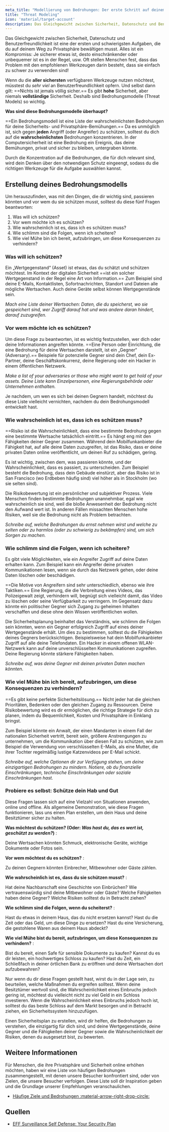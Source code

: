 ```yaml
---
meta_title: "Modellierung von Bedrohungen: Der erste Schritt auf deinem Weg zu Privatsphäre - Privacy Guides"
title: "Threat Modeling"
icon: 'material/target-account'
description: Das Gleichgewicht zwischen Sicherheit, Datenschutz und Benutzerfreundlichkeit ist eine der ersten und schwierigsten Aufgaben, die du auf deinem Weg zu Privatsphäre bewältigen musst.
---
```


Das Gleichgewicht zwischen Sicherheit, Datenschutz und Benutzerfreundlichkeit ist eine der ersten und schwierigsten Aufgaben, die du auf deinem Weg zu Privatsphäre bewältigen musst. Alles ist ein Kompromiss: Je sicherer etwas ist, desto einschränkender oder unbequemer ist es in der Regel, usw. Oft stellen Menschen fest, dass das Problem mit den empfohlenen Werkzeugen darin besteht, dass sie einfach zu schwer zu verwenden sind!

Wenn du die **aller sichersten** verfügbaren Werkzeuge nutzen möchtest, müsstest du *sehr viel* an Benutzerfreundlichkeit opfern. Und selbst dann gilt: ==Nichts ist jemals völlig sicher.== Es gibt **hohe** Sicherheit, aber niemals **vollständige** Sicherheit. Deshalb sind Bedrohungsmodelle (Threat Models) so wichtig.

**Was sind diese Bedrohungsmodelle überhaupt?**

==Ein Bedrohungsmodell ist eine Liste der wahrscheinlichsten Bedrohungen für deine Sicherheits- und Privatsphäre-Bemühungen.== Da es unmöglich ist, sich gegen **jeden** Angriff (oder Angreifer) zu schützen, solltest du dich auf die **wahrscheinlichsten** Bedrohungen konzentrieren. In der Computersicherheit ist eine Bedrohung ein Ereignis, das deine Bemühungen, privat und sicher zu bleiben, untergraben könnte.

Durch die Konzentration auf die Bedrohungen, die für dich relevant sind, wird dein Denken über den notwendigen Schutz eingeengt, sodass du die richtigen Werkzeuge für die Aufgabe auswählen kannst.

## Erstellung deines Bedrohungsmodells

Um herauszufinden, was mit den Dingen, die dir wichtig sind, passieren könnten und vor wem du sie schützen musst, solltest du diese fünf Fragen beantworten:

1. Was will ich schützen?
2. Vor wem möchte ich es schützen?
3. Wie wahrscheinlich ist es, dass ich es schützen muss?
4. Wie schlimm sind die Folgen, wenn ich scheitere?
5. Wie viel Mühe bin ich bereit, aufzubringen, um diese Konsequenzen zu verhindern?

### Was will ich schützen?

Ein „Wertgegenstand“ (Asset) ist etwas, das du schätzt und schützen möchtest. Im Kontext der digitalen Sicherheit ==ist ein solcher Wertgegenstand in der Regel eine Art von Information.== Zum Beispiel sind deine E-Mails, Kontaktlisten, Sofortnachrichten, Standort und Dateien alle mögliche Wertsachen. Auch deine Geräte selbst können Wertgegenstände sein.

*Mach eine Liste deiner Wertsachen: Daten, die du speicherst, wo sie gespeichert sind, wer Zugriff darauf hat und was andere daran hindert, darauf zuzugreifen.*

### Vor wem möchte ich es schützen?

Um diese Frage zu beantworten, ist es wichtig festzustellen, wer dich oder deine Informationen angreifen könnte. ==Eine Person oder Einrichtung, die eine Bedrohung für deine Wertsachen darstellt, ist ein „Gegner“ (Adversary).== Beispiele für potenzielle Gegner sind dein Chef, dein Ex-Partner, deine Geschäftskonkurrenz, deine Regierung oder ein Hacker in einem öffentlichen Netzwerk.

*Make a list of your adversaries or those who might want to get hold of your assets. Deine Liste kann Einzelpersonen, eine Regierungsbehörde oder Unternehmen enthalten.*

Je nachdem, um wen es sich bei deinen Gegnern handelt, möchtest du diese Liste vielleicht vernichten, nachdem du dein Bedrohungsmodell entwickelt hast.

### Wie wahrscheinlich ist es, dass ich es schützen muss?

==Risiko ist die Wahrscheinlichkeit, dass eine bestimmte Bedrohung gegen eine bestimmte Wertsache tatsächlich eintritt.== Es hängt eng mit den Fähigkeiten deiner Gegner zusammen. Während dein Mobilfunkanbieter die Fähigkeit hat, auf alle deine Daten zuzugreifen, ist das Risiko, dass er deine privaten Daten online veröffentlicht, um deinen Ruf zu schädigen, gering.

Es ist wichtig, zwischen dem, was passieren könnte, und der Wahrscheinlichkeit, dass es passiert, zu unterscheiden. Zum Beispiel besteht die Bedrohung, dass dein Gebäude einstürzt, aber das Risiko ist in San Francisco (wo Erdbeben häufig sind) viel höher als in Stockholm (wo sie selten sind).

Die Risikobewertung ist ein persönlicher und subjektiver Prozess. Viele Menschen finden bestimmte Bedrohungen unannehmbar, egal wie wahrscheinlich sie sind, weil die bloße Anwesenheit der Bedrohung nicht den Aufwand wert ist. In anderen Fällen missachten Menschen hohe Risiken, weil sie die Bedrohung nicht als Problem betrachten.

*Schreibe auf, welche Bedrohungen du ernst nehmen wirst und welche zu selten oder zu harmlos (oder zu schwierig zu bekämpfen) sind, um sich Sorgen zu machen.*

### Wie schlimm sind die Folgen, wenn ich scheitere?

Es gibt viele Möglichkeiten, wie ein Angreifer Zugriff auf deine Daten erhalten kann. Zum Beispiel kann ein Angreifer deine privaten Kommunikationen lesen, wenn sie durch das Netzwerk gehen, oder deine Daten löschen oder beschädigen.

==Die Motive von Angreifern sind sehr unterschiedlich, ebenso wie ihre Taktiken.== Eine Regierung, die die Verbreitung eines Videos, das Polizeigewalt zeigt, verhindern will, begnügt sich vielleicht damit, das Video zu löschen oder seine Verfügbarkeit zu verringern. Im Gegensatz dazu könnte ein politischer Gegner sich Zugang zu geheimen Inhalten verschaffen und diese ohne dein Wissen veröffentlichen wollen.

Die Sicherheitsplanung beinhaltet das Verständnis, wie schlimm die Folgen sein könnten, wenn ein Gegner erfolgreich Zugriff auf eines deiner Wertgegenstände erhält. Um dies zu bestimmen, solltest du die Fähigkeiten deines Gegners berücksichtigen. Beispielsweise hat dein Mobilfunkanbieter Zugriff auf alle deine Telefondaten. Ein Hacker in einem offenen WLAN-Netzwerk kann auf deine unverschlüsselten Kommunikationen zugreifen. Deine Regierung könnte stärkere Fähigkeiten haben.

*Schreibe auf, was deine Gegner mit deinen privaten Daten machen könnten.*

### Wie viel Mühe bin ich bereit, aufzubringen, um diese Konsequenzen zu verhindern?

==Es gibt keine perfekte Sicherheitslösung.== Nicht jeder hat die gleichen Prioritäten, Bedenken oder den gleichen Zugang zu Ressourcen. Deine Risikobewertung wird es dir ermöglichen, die richtige Strategie für dich zu planen, indem du Bequemlichkeit, Kosten und Privatsphäre in Einklang bringst.

Zum Beispiel könnte ein Anwalt, der einen Mandanten in einem Fall der nationalen Sicherheit vertritt, bereit sein, größere Anstrengungen zu unternehmen, um die Kommunikation über diesen Fall zu schützen, wie zum Beispiel die Verwendung von verschlüsselten E-Mails, als eine Mutter, die ihrer Tochter regelmäßig lustige Katzenvideos per E-Mail schickt.

*Schreibe auf, welche Optionen dir zur Verfügung stehen, um deine einzigartigen Bedrohungen zu mindern. Notiere, ob du finanzielle Einschränkungen, technische Einschränkungen oder soziale Einschränkungen hast.*

### Probiere es selbst: Schütze dein Hab und Gut

Diese Fragen lassen sich auf eine Vielzahl von Situationen anwenden, online und offline. Als allgemeine Demonstration, wie diese Fragen funktionieren, lass uns einen Plan erstellen, um dein Haus und deine Besitztümer sicher zu halten.

**Was möchtest du schützen? (Oder: *Was hast du, das es wert ist, geschützt zu werden?*)**
:

Deine Wertsachen könnten Schmuck, elektronische Geräte, wichtige Dokumente oder Fotos sein.

**Vor wem möchtest du es schützen?**
:

Zu deinen Gegnern könnten Einbrecher, Mitbewohner oder Gäste zählen.

**Wie wahrscheinlich ist es, dass du sie schützen musst?**
:

Hat deine Nachbarschaft eine Geschichte von Einbrüchen? Wie vertrauenswürdig sind deine Mitbewohner oder Gäste? Welche Fähigkeiten haben deine Gegner? Welche Risiken solltest du in Betracht ziehen?

**Wie schlimm sind die Folgen, wenn du scheiterst?**
:

Hast du etwas in deinem Haus, das du nicht ersetzen kannst? Hast du die Zeit oder das Geld, um diese Dinge zu ersetzen? Hast du eine Versicherung, die gestohlene Waren aus deinem Haus abdeckt?

**Wie viel Mühe bist du bereit, aufzubringen, um diese Konsequenzen zu verhindern?**
:

Bist du bereit, einen Safe für sensible Dokumente zu kaufen? Kannst du es dir leisten, ein hochwertiges Schloss zu kaufen? Hast du Zeit, ein Schließfach in deiner örtlichen Bank zu eröffnen und deine Wertsachen dort aufzubewahren?

Nur wenn du dir diese Fragen gestellt hast, wirst du in der Lage sein, zu beurteilen, welche Maßnahmen du ergreifen solltest. Wenn deine Besitztümer wertvoll sind, die Wahrscheinlichkeit eines Einbruchs jedoch gering ist, möchtest du vielleicht nicht zu viel Geld in ein Schloss investieren. Wenn die Wahrscheinlichkeit eines Einbruchs jedoch hoch ist, solltest du das beste Schloss auf dem Markt besorgen und in Betracht ziehen, ein Sicherheitssystem hinzuzufügen.

Einen Sicherheitsplan zu erstellen, wird dir helfen, die Bedrohungen zu verstehen, die einzigartig für dich sind, und deine Wertgegenstände, deine Gegner und die Fähigkeiten deiner Gegner sowie die Wahrscheinlichkeit der Risiken, denen du ausgesetzt bist, zu bewerten.

## Weitere Informationen

Für Menschen, die ihre Privatsphäre und Sicherheit online erhöhen möchten, haben wir eine Liste von häufigen Bedrohungen zusammengestellt, mit denen unsere Besucher konfrontiert sind, oder von Zielen, die unsere Besucher verfolgen. Diese Liste soll dir Inspiration geben und die Grundlage unserer Empfehlungen veranschaulichen.

- [Häufige Ziele und Bedrohungen :material-arrow-right-drop-circle:](common-threats.md)

## Quellen

- [EFF Surveillance Self Defense: Your Security Plan](https://ssd.eff.org/en/module/your-security-plan)
